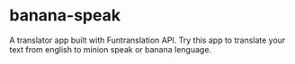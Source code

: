 # banana-speak
A translator app built with Funtranslation API. Try this app to translate your text from english to minion speak or banana lenguage.
